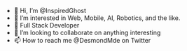 - 👋 Hi, I’m @InspiredGhost
- 👀 I’m interested in Web, Mobile, AI, Robotics, and the like. 
- 🌱 Full Stack Developer
- 💞️ I’m looking to collaborate on anything interesting
- 📫 How to reach me @DesmondMde on Twitter

<!---
InspiredGhost/InspiredGhost is a ✨ special ✨ repository because its `README.md` (this file) appears on your GitHub profile.
You can click the Preview link to take a look at your changes.
--->
